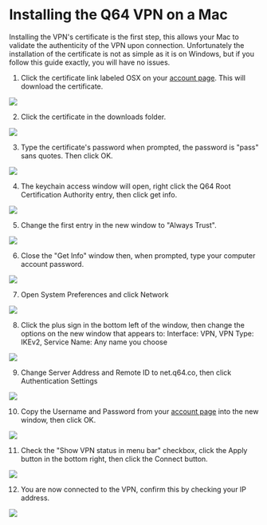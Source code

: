 Installing the Q64 VPN on a Mac
===
Installing the VPN's certificate is the first step, this allows your Mac to validate the authenticity of the VPN upon connection.
Unfortunately the installation of the certificate is not as simple as it is on Windows, but if you follow this guide exactly,
you will have no issues.

1) Click the certificate link labeled OSX on your [account page](http://net.q64.co).  This will download the certificate.

![](download.png)

2) Click the certificate in the downloads folder.

![](click.png)

3) Type the certificate's password when prompted, the password is "pass" sans quotes.  Then click OK.

![](pass.png)

4) The keychain access window will open, right click the Q64 Root Certification Authority entry, then click get info.

![](getinfo.png)

5) Change the first entry in the new window to "Always Trust".

![](trust.png)

6) Close the "Get Info" window then, when prompted, type your computer account password.

![](finish.png)

7) Open System Preferences and click Network

![](settings.png)

8) Click the plus sign in the bottom left of the window, then change the options on the new window that appears to: Interface: VPN, VPN Type: IKEv2, Service Name: Any name you choose

![](add.png)

9) Change Server Address and Remote ID to net.q64.co, then click Authentication Settings

![](ip.png)

10) Copy the Username and Password from your [account page](http://net.q64.co) into the new window, then click OK.

![](auth.png)

11) Check the "Show VPN status in menu bar" checkbox, click the Apply button in the bottom right, then click the Connect button.

![](connect.png)

12) You are now connected to the VPN, confirm this by checking your IP address.

![](done.png)
